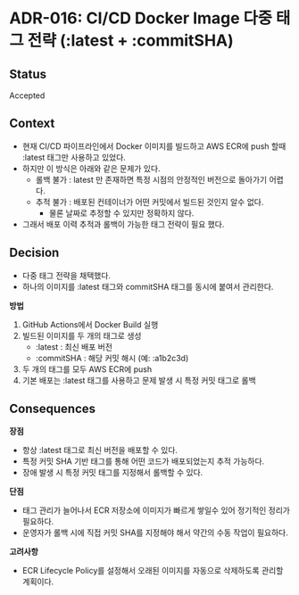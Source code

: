 # ADR-016: CI/CD Docker Image 다중 태그 전략 (:latest + :commitSHA)

## Status
Accepted

## Context
- 현재 CI/CD 파이프라인에서 Docker 이미지를 빌드하고 AWS ECR에 push 할때 :latest 태그만 사용하고 있었다.
- 하지만 이 방식은 아래와 같은 문제가 있다.
    - 롤백 불가 : latest 만 존재하면 특정 시점의 안정적인 버전으로 돌아가기 어렵다.
    - 추적 불가 : 배포된 컨테이너가 어떤 커밋에서 빌드된 것인지 알수 없다.
        - 물론 날짜로 추정할 수 있지만 정확하지 않다.
- 그래서 배포 이력 추적과 롤백이 가능한 태그 전략이 필요 했다.

## Decision
- 다중 태그 전략을 채택했다.
- 하나의 이미지를 :latest 태그와 commitSHA 태그를 동시에 붙여서 관리한다.

**방법**
1. GitHub Actions에서 Docker Build 실행
2. 빌드된 이미지를 두 개의 태그로 생성
    - :latest : 최신 배포 버전
    - :commitSHA : 해당 커밋 해시 (예: :a1b2c3d)
3. 두 개의 태그를 모두 AWS ECR에 push
4. 기본 배포는 :latest 태그를 사용하고 문제 발생 시 특정 커밋 태그로 롤백

## Consequences

**장점**
- 항상 :latest 태그로 최신 버전을 배포할 수 있다.
- 특정 커밋 SHA 기반 태그를 통해 어떤 코드가 배포되었는지 추적 가능하다.
- 장애 발생 시 특정 커밋 태그를 지정해서 롤백할 수 있다.

**단점**
- 태그 관리가 늘어나서 ECR 저장소에 이미지가 빠르게 쌓일수 있어 정기적인 정리가 필요하다.
- 운영자가 롤백 시에 직접 커밋 SHA를 지정해야 해서 약간의 수동 작업이 필요하다.

**고려사항**
- ECR Lifecycle Policy를 설정해서 오래된 이미지를 자동으로 삭제하도록 관리할 계획이다.